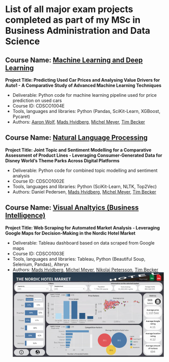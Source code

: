 # List of all major exam projects completed as part of my MSc in Business Administration and Data Science

## Course Name: [Machine Learning and Deep Learning](https://github.com/hvidbergm/university-projects/tree/main/Machine%20Learning%20and%20Deep%20Learning)
**Project Title: Predicting Used Car Prices and Analysing Value Drivers for Auto1 - A Comparative Study of Advanced Machine Learning Techniques**
* Deliverable: Python code for machine learning pipeline used for price prediction on used cars
* Course ID: CDSCO1004E
* Tools, languages and libraries: Python (Pandas, SciKit-Learn, XGBoost, Pycaret)
* Authors: [Aaron Wolf](https://github.com/aWLF5), [Mads Hvidberg](https://github.com/hvidbergm), [Michel Meyer](https://github.com/MichelMeyer19), [Tim Becker](https://github.com/tim-beck)

## Course Name: [Natural Language Processing](https://github.com/hvidbergm/university-projects/tree/main/Natural%20Language%20Processing)
**Project Title: Joint Topic and Sentiment Modelling for a Comparative Assessment of Product Lines - Leveraging Consumer-Generated Data for Disney World’s Theme Parks Across Digital Platforms**
* Deliverable: Python code for combined topic modelling and sentiment analysis
* Course ID: CDSCO1002E
* Tools, languages and libraries: Python (SciKit-Learn, NLTK, Top2Vec)
* Authors: Daniel Pedersen, [Mads Hvidberg](https://github.com/hvidbergm), [Michel Meyer](https://github.com/MichelMeyer19), [Tim Becker](https://github.com/tim-beck)

## Course Name: [Visual Analtyics (Business Intelligence)](https://github.com/hvidbergm/university-projects/tree/main/Visual%20Analytics)
**Project Title: Web Scraping for Automated Market Analysis - Leveraging Google Maps for Decision-Making in the Nordic Hotel Market**
* Deliverable: Tableau dashboard based on data scraped from Google maps
* Course ID: CDSCO1003E
* Tools, languages and libraries: Tableau, Python (Beautiful Soup, Selenium, Pandas), Alteryx
* Authors: [Mads Hvidberg](https://github.com/hvidbergm), [Michel Meyer](https://github.com/MichelMeyer19), [Nikolaj Petersson](https://github.com/nikolajpettersson), [Tim Becker](https://github.com/tim-beck) <br>
![Visual Analytics dashboard in Tableau](Visual%20Analytics/imgs/VA_Dashboard_front-page.png)
